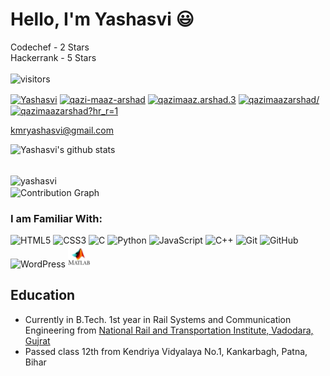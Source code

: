 # Hello, I'm Yashasvi 😃

Codechef - 2 Stars<br>
Hackerrank - 5 Stars<br><br>
![visitors](https://visitor-badge.glitch.me/badge?page_id=stlyash.stlyash)

<p align="left">
<a href="https://twitter.com/kmryashasvi" target="blank"><img align="center" src="https://cdn.jsdelivr.net/npm/simple-icons@3.0.1/icons/twitter.svg" alt="Yashasvi" height="30" width="40" /></a>
<a href="https://linkedin.com/in/kmryashasvi" target="blank"><img align="center" src="https://cdn.jsdelivr.net/npm/simple-icons@3.0.1/icons/linkedin.svg" alt="qazi-maaz-arshad" height="30" width="40" /></a>
<a href="https://fb.com/kmryashasvi" target="blank"><img align="center" src="https://cdn.jsdelivr.net/npm/simple-icons@3.0.1/icons/facebook.svg" alt="qazimaaz.arshad.3" height="30" width="40" /></a>
<a href="https://instagram.com/sqlyash/" target="blank"><img align="center" src="https://cdn.jsdelivr.net/npm/simple-icons@3.0.1/icons/instagram.svg" alt="qazimaazarshad/" height="30" width="40" /></a>
<a href="https://www.hackerrank.com/kmryashasvi?hr_r=1" target="blank"><img align="center" src="https://cdn.jsdelivr.net/npm/simple-icons@3.0.1/icons/hackerrank.svg" alt="qazimaazarshad?hr_r=1" height="30" width="40" /></a>
</p>

kmryashasvi@gmail.com

![Yashasvi's github stats](https://github-readme-stats.vercel.app/api?username=stlyash&count_private=true&show_icons=true&hide_border=true)

<br>

 
  
  <img align="center" src="https://github-readme-streak-stats.herokuapp.com/?user=stlyash&" alt="yashasvi" />

<br>

<img src="https://activity-graph.herokuapp.com/graph?username=stlyash&theme=xcode" alt="Contribution Graph" align="center" />



### I am Familiar With:

<div class="row">
  
<img alt="HTML5" src="https://img.shields.io/badge/html5%20-%23E34F26.svg?&style=for-the-badge&logo=html5&logoColor=white"/>
<img alt="CSS3" src="https://img.shields.io/badge/css3%20-%231572B6.svg?&style=for-the-badge&logo=css3&logoColor=white"/>
<img alt="C" src="https://img.shields.io/badge/c%20-%2300599C.svg?&style=for-the-badge&logo=c&logoColor=white"/>
<img alt="Python" src="https://img.shields.io/badge/python%20-%2314354C.svg?&style=for-the-badge&logo=python&logoColor=white"/>
<img alt="JavaScript" src="https://img.shields.io/badge/javascript%20-%23323330.svg?&style=for-the-badge&logo=javascript&logoColor=%23F7DF1E"/>
<img alt="C++" src="https://img.shields.io/badge/c++%20-%2300599C.svg?&style=for-the-badge&logo=c%2B%2B&ogoColor=white"/>
<img alt="Git" src="https://img.shields.io/badge/git%20-%23F05033.svg?&style=for-the-badge&logo=git&logoColor=white"/>
<img alt="GitHub" src="https://img.shields.io/badge/github%20-%23121011.svg?&style=for-the-badge&logo=github&logoColor=white"/>
<img alt="WordPress" src="https://img.shields.io/badge/WordPress%20-%23117AC9.svg?&style=for-the-badge&logo=WordPress&logoColor=white"/>

<img src="https://raw.githubusercontent.com/github/explore/80688e429a7d4ef2fca1e82350fe8e3517d3494d/topics/matlab/matlab.png" width="35px">


</div>

## Education
* Currently in B.Tech. 1st year in Rail Systems and Communication Engineering from [National Rail and Transportation Institute, Vadodara, Gujrat](nrti.edu.in)
* Passed class 12th from Kendriya Vidyalaya No.1, Kankarbagh, Patna, Bihar
                                                                                                                                                                                                                                                                                                                                                                                                                                                                                                                                                                                                                                                                                                                                                                                                                                                                                                                                                                                              

